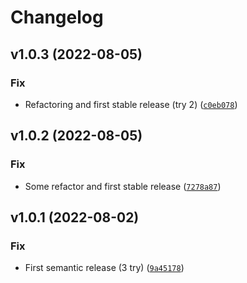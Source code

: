 # Changelog

<!--next-version-placeholder-->

## v1.0.3 (2022-08-05)
### Fix
* Refactoring and first stable release (try 2) ([`c0eb078`](https://github.com/AstroSync/GroundStation/commit/c0eb07873aaaa663aa71e0224e631e208b602886))

## v1.0.2 (2022-08-05)
### Fix
* Some refactor and first stable release ([`7278a87`](https://github.com/AstroSync/GroundStation/commit/7278a87d034f586a7407ec5f7b79b9bd6bb8a971))

## v1.0.1 (2022-08-02)
### Fix
* First semantic release (3 try) ([`9a45178`](https://github.com/AstroSync/GroundStation/commit/9a45178726a39b503684975321c1e015147f718e))
